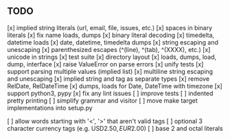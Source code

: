 TODO
----
[x] implied string literals (url, email, file, issues, etc.)
[x] spaces in binary literals
[x] fix name loads, dumps
[x] binary literal decoding
[x] timedelta, datetime loads
[x] date, datetime, timedelta dumps
[x] string escaping and unescaping
[x] parenthesized escapes (^(line), ^(tab), ^(XXXX), etc.)
[x] unicode in strings
[x] test suite
[x] directory layout
[x] loads, dumps, load, dump, interface
[x] raise ValueError on parse errors
[x] unify tests
[x] support parsing multiple values (implied list)
[x] multiline string escaping and unescaping
[x] implied string and tag as separate types
[x] remove RelDate, RelDateTime
[x] dumps, loads for Date, DateTime with timezone
[x] support python3, pypy
[x] fix any lint issues
[ ] improve tests 
[ ] indented pretty printing
[ ] simplify grammar and visitor
[ ] move make target implementations into setup.py

[ ] allow words starting with '<', '>' that aren't valid tags
[ ] optional 3 character currency tags (e.g. USD$2.50, EUR$2.00)
[ ] base 2 and octal literals
